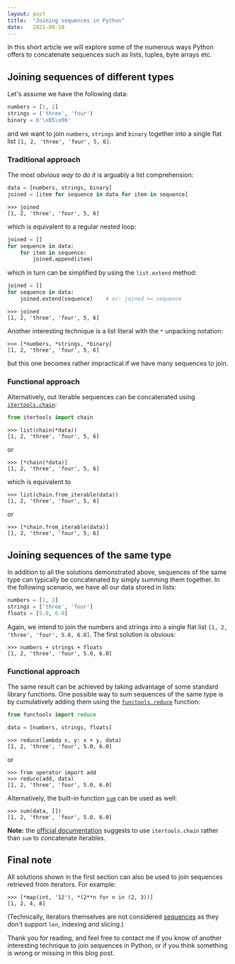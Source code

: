 ```yaml
---
layout: post
title:  "Joining sequences in Python"
date:   2021-08-10
---
```


In this short article we will explore some of the numerous ways Python
offers to concatenate sequences such as lists, tuples, byte arrays etc.

## Joining sequences of different types

Let's assume we have the following data:

```python
numbers = [1, 2]
strings = ('three', 'four')
binary = b'\x05\x06'
```

and we want to join `numbers`, `strings` and `binary` together into a single
flat list `[1, 2, 'three', 'four', 5, 6]`.

### Traditional approach

The most *obvious way to do it* is arguably a list comprehension:

```python
data = [numbers, strings, binary]
joined = [item for sequence in data for item in sequence]
```

```pycon
>>> joined
[1, 2, 'three', 'four', 5, 6]
```

which is equivalent to a regular nested loop:

```python
joined = []
for sequence in data:
    for item in sequence:
        joined.append(item)
```

which in turn can be simplified by using the `list.extend` method:

```python
joined = []
for sequence in data:
    joined.extend(sequence)    # or: joined += sequence
```

```pycon
>>> joined
[1, 2, 'three', 'four', 5, 6]
```

Another interesting technique is a list literal with the `*` unpacking notation:

```pycon
>>> [*numbers, *strings, *binary]
[1, 2, 'three', 'four', 5, 6]
```

but this one becomes rather impractical if we have many sequences to join.

### Functional approach

Alternatively, out iterable sequences can be concatenated using
[`itertools.chain`][docs_chain]:

```python
from itertools import chain
```

```pycon
>>> list(chain(*data))
[1, 2, 'three', 'four', 5, 6]
```

or

```pycon
>>> [*chain(*data)]
[1, 2, 'three', 'four', 5, 6]
```

which is equivalent to

```pycon
>>> list(chain.from_iterable(data))
[1, 2, 'three', 'four', 5, 6]
```

or

```pycon
>>> [*chain.from_iterable(data)]
[1, 2, 'three', 'four', 5, 6]
```

## Joining sequences of the same type

In addition to all the solutions demonstrated above, sequences of the same type
can typically be concatenated by simply summing them together. In the following
scenario, we have all our data stored in lists:

```python
numbers = [1, 2]
strings = ['three', 'four']
floats = [5.0, 6.0]
```

Again, we intend to join the numbers and strings into a single flat list
`[1, 2, 'three', 'four', 5.0, 6.0]`. The first solution is obvious:

```pycon
>>> numbers + strings + floats
[1, 2, 'three', 'four', 5.0, 6.0]
```

### Functional approach

The same result can be achieved by taking advantage of some standard library
functions. One possible way to sum sequences of the same type is by
cumulatively adding them using the [`functools.reduce`][docs_reduce] function:

```python
from functools import reduce

data = [numbers, strings, floats]
```

```pycon
>>> reduce(lambda x, y: x + y, data)
[1, 2, 'three', 'four', 5.0, 6.0]
```

or

```pycon
>>> from operator import add
>>> reduce(add, data)
[1, 2, 'three', 'four', 5.0, 6.0]
```

Alternatively, the built-in function [`sum`][docs_sum] can be used as well:

```pycon
>>> sum(data, [])
[1, 2, 'three', 'four', 5.0, 6.0]
```

**Note:** the [official documentation][docs_sum] suggests to use
`itertools.chain` rather than `sum` to concatenate iterables.

## Final note

All solutions shown in the first section can also be used to join sequences
retrieved from iterators. For example:

```pycon
>>> [*map(int, '12'), *(2**n for n in (2, 3))]
[1, 2, 4, 8]
```

(Technically, iterators themselves are not considered
[sequences][docs_sequence] as they don't support `len`, indexing and slicing.)

Thank you for reading, and feel free to contact me if you know of another
interesting technique to join sequences in Python, or if you think something is
wrong or missing in this blog post.

[docs_chain]: https://docs.python.org/3/library/itertools.html#itertools.chain
[docs_reduce]: https://docs.python.org/3/library/functools.html#functools.reduce
[docs_sum]: https://docs.python.org/3/library/functions.html#sum
[docs_sequence]: https://docs.python.org/3/glossary.html#term-sequence
